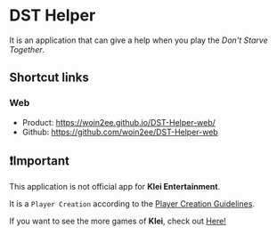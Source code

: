 # DST Helper

It is an application that can give a help when you play the _Don't Starve Together_.

## Shortcut links

### Web
- Product: https://woin2ee.github.io/DST-Helper-web/
- Github: https://github.com/woin2ee/DST-Helper-web

## ❗️Important

This application is not official app for **Klei Entertainment**.

It is a `Player Creation` according to the [Player Creation Guidelines](https://support.klei.com/hc/en-us/articles/360029880791-Player-Creation-Guidelines).

If you want to see the more games of **Klei**, check out [Here!](https://www.klei.com/)
